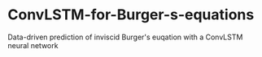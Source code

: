 # ConvLSTM-for-Burger-s-equations
Data-driven prediction of inviscid Burger's euqation with a ConvLSTM neural network
